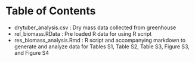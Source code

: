 # Table of Contents

* drytuber_analysis.csv : Dry mass data collected from greenhouse 
* rel_biomass.RData : Pre loaded R data for using R script 
* res_biomass_analysis.Rmd : R script and accompanying markdown to generate and analyze data for Tables S1, Table S2, Table S3, Figure S3, and Figure S4 
